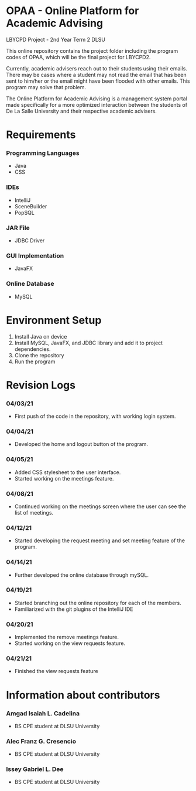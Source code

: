 # OPAA - Online Platform for Academic Advising
LBYCPD Project - 2nd Year Term 2 DLSU

This online repository contains the project folder including the program codes of OPAA, which will be the final project for LBYCPD2. 

Currently, academic advisers reach out to their students using their emails. There may be cases where 
a student may not read the email that has been sent to him/her or the email might have been flooded with other emails. 
This program may solve that problem.

The Online Platform for Academic Advising is a management system portal made specifically for a more 
optimized interaction between the students of De La Salle University and their respective academic advisers.


# Requirements
### Programming Languages 
- Java
- CSS

### IDEs
- IntelliJ
- SceneBuilder
- PopSQL

### JAR File 
- JDBC Driver

### GUI Implementation
- JavaFX

### Online Database 
- MySQL

# Environment Setup
1.  Install Java on device
2.  Install MySQL, JavaFX, and JDBC library and add it to project dependencies.
3.  Clone the repository
4.  Run the program

# Revision Logs
### 04/03/21 
- First push of the code in the repository, with working login system.

### 04/04/21 
- Developed the home and logout button of the program.

### 04/05/21 
- Added CSS stylesheet to the user interface. 
- Started working on the meetings feature. 

### 04/08/21 
- Continued working on the meetings screen where the user can see the list of meetings.

### 04/12/21 
- Started developing the request meeting and set meeting feature of the program.

### 04/14/21
- Further developed the online database through mySQL. 

### 04/19/21
- Started branching out the online repository for each of the members.
- Familiarized with the git plugins of the IntelliJ IDE

### 04/20/21
- Implemented the remove meetings feature.
- Started working on the view requests feature.

### 04/21/21
- Finished the view requests feature

# Information about contributors

### Amgad Isaiah L. Cadelina

- BS CPE student at DLSU University

### Alec Franz G. Cresencio

- BS CPE student at DLSU University

### Issey Gabriel L. Dee

- BS CPE student at DLSU University
